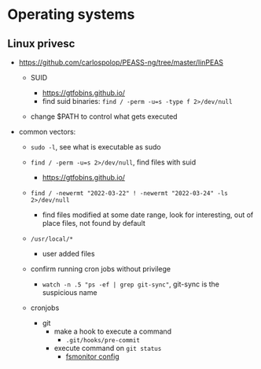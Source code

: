 # Operating systems

## Linux privesc

- https://github.com/carlospolop/PEASS-ng/tree/master/linPEAS

  - SUID

    - https://gtfobins.github.io/
    - find suid binaries: `find / -perm -u=s -type f 2>/dev/null`

  - change $PATH to control what gets executed

- common vectors:

  - `sudo -l`, see what is executable as sudo
  - `find / -perm -u=s 2>/dev/null`, find files with suid

    - https://gtfobins.github.io/

  - `find / -newermt "2022-03-22" ! -newermt "2022-03-24" -ls 2>/dev/null`

    - find files modified at some date range, look for interesting, out of place files, not found by default

  - `/usr/local/*`

    - user added files

  - confirm running cron jobs without privilege

    - `watch -n .5 "ps -ef | grep git-sync"`, git-sync is the suspicious name

  - cronjobs
    - git
      - make a hook to execute a command
        - `.git/hooks/pre-commit`
      - execute command on `git status`
        - [fsmonitor config](https://blog.sonarsource.com/securing-developer-tools-git-integrations/)
